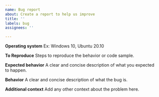 ```yaml
---
name: Bug report
about: Create a report to help us improve
title: ''
labels: bug
assignees: ''

---
```


**Operating system**
Ex: Windows 10, Ubuntu 20.10

**To Reproduce**
Steps to reproduce the behavior or code sample.

**Expected behavior**
A clear and concise description of what you expected to happen.

**Behavior**
A clear and concise description of what the bug is.

**Additional context**
Add any other context about the problem here.
